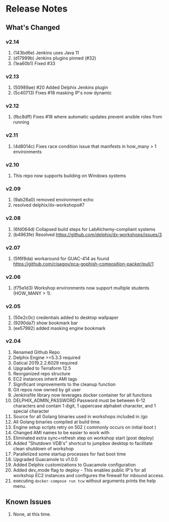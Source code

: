 # Release Notes

## What's Changed

### v2.14

1. (143bd6e) Jenkins uses Java 11
2. (d17999b) Jenkins plugins pinned (#32)
3. (1ea60b1) Fixed #33

### v2.13

1. (50989ae) #20 Added Delphix Jenkins plugin
2. (5c40713) Fixes #18 masking IP's now dynamic

### v2.12

1. (fbc8dff) Fixes #18 where automatic updates prevent ansible roles from running 

### v2.11
1. (4d8014c) Fixes race condition issue that manifests in how_many > 1 environments

### v2.10
1. This repo now supports building on Windows systems

### v2.09
1. (9ab28a0) removed environment echo
2. resolved delphix/dx-workshops#7

### v2.08

1. (6fd064d) Collapsed build steps for LabAlchemy-compliant systems
2. (b4963fe) Resolved https://github.com/delphix/dx-workshops/issues/3

### v2.07

1. (5f6f8da) workaround for GUAC-414 as found https://github.com/cisagov/pca-gophish-composition-packer/pull/1

### v2.06

1. (f75e1d3) Workshop environments now support multiple students (HOW_MANY > 1).

### v2.05

1. (50e2c0c) credentials added to desktop wallpaper
2. (9290da7) show bookmark bar
3. (ee57992) added masking engine bookmark

### v2.04

1. Renamed Github Repo
2. Delphix Engine >=5.3.3 required
3. Datical 2019.2.2.6029 required
4. Upgraded to Terraform 12.5
5. Reorganized repo structure
6. EC2 instances inherit AMI tags
7. Significant improvements to the cleanup function
8. Git repos now owned by git user
9.  Jenkinsfile library now leverages docker container for all functions
10. DELPHIX_ADMIN_PASSWORD Password must be between 6-12 characters and contain 1 digit, 1 uppercase alphabet character, and 1 special character
11. Source for all Golang binaries used in workshops included in /go
12. All Golang binaries compiled at build time.
13. Engine setup scripts retry on 502 ( commonly occurs on initial boot )
14. Changed AMI names to be easier to work with
15. Eliminated extra sync+refresh step on workshop start (post deploy)
16. Added "Shutdown VDB's" shortcut to jumpbox desktop to facilitate clean shutdown of workshop
17. Parallelized some startup processes for fast boot time
18. Upgraded Guacamole to v1.0.0
19. Added Delphix customizations to Guacamole configuration
20. Added dev_mode flag to deploy - This enables public IP's for all workshop EC2 instances and configures the firewall for inbound access.
21. executing `docker-compose run tcw` without arguments prints the help menu.

## Known Issues

1. None, at this time.